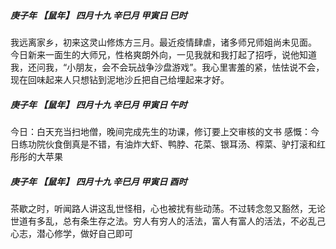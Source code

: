 ##### 庚子年 【鼠年】 四月十九 辛巳月 甲寅日 巳时
我远离家乡，初来这灵山修炼方三月。最近疫情肆虐，诸多师兄师姐尚未见面。 今日新来一面生的大师兄，性格爽朗外向，一见我就和我打起了招呼，说他知道我，还问我，“小朋友，会不会玩战争沙盘游戏”。我心里害羞的紧，怯怯说不会，现在回味起来人只想钻到泥地沙丘把自己给埋起来才好。

##### 庚子年 【鼠年】 四月十九 辛巳月 甲寅日 午时
今日：白天充当扫地僧，晚间完成先生的功课，修订要上交审核的文书
感慨：今日练功院伙食倒真是不错，有油炸大虾、鸭脖、花菜、银耳汤、榨菜、驴打滚和红彤彤的大苹果

##### 庚子年 【鼠年】 四月十九 辛巳月 甲寅日 酉时
茶歇之时，听闻路人讲这乱世怪相，心也被扰有些动荡。不过转念忽又豁然，无论世道有多乱，总有条生存之法。穷人有穷人的活法，富人有富人的活法，不必乱己心志，潜心修学，做好自己即可
